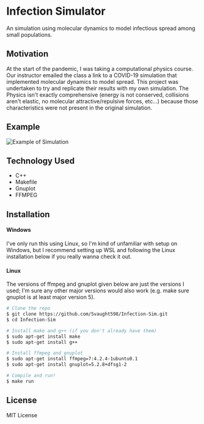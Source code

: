 # Infection Simulator

An simulation using molecular dynamics to model infectious spread among small populations.

## Motivation

At the start of the pandemic, I was taking a computational physics course. Our instructor emailed the class a link to a COVID-19 simulation that implemented molecular dynamics to model spread. This project was undertaken to try and replicate their results with my own simulation. The Physics isn't exactly comprehensive (energy is not conserved, collisions aren't elastic, no molecular attractive/repulsive forces, etc...) because those characteristics were not present in the original simulation.

## Example

![Example of Simulation](media/example.gif)

## Technology Used

- C++
- Makefile 
- Gnuplot
- FFMPEG

## Installation

#### Windows

I've only run this using Linux, so I'm kind of unfamiliar with setup on Windows, but I recommend setting up WSL and following the Linux installation below if you really wanna check it out.

#### Linux

The versions of ffmpeg and gnuplot given below are just the versions I used; I'm sure any other major versions would also work (e.g. make sure gnuplot is at least major version 5).

```bash
# Clone the repo
$ git clone https://github.com/Svaught598/Infection-Sim.git
$ cd Infection-Sim

# Install make and g++ (if you don't already have them)
$ sudo apt-get install make
$ sudo apt-get install g++

# Install ffmpeg and gnuplot
$ sudo apt-get install ffmpeg=7:4.2.4-1ubuntu0.1 
$ sudo apt-get install gnuplot=5.2.8+dfsg1-2

# Compile and run!
$ make run
```

## License

MIT License
